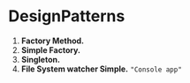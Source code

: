 # DesignPatterns
1. **Factory Method.**
2. **Simple Factory.**
3. **Singleton.**
4. **File System watcher Simple.** `"Console app"`
